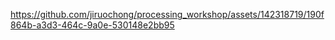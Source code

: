 

https://github.com/jiruochong/processing_workshop/assets/142318719/190f864b-a3d3-464c-9a0e-530148e2bb95


